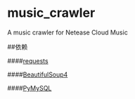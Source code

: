 # music_crawler
A music crawler for Netease Cloud Music

##依赖

####[requests](http://docs.python-requests.org/en/latest/)

####[BeautifulSoup4](http://beautifulsoup.readthedocs.org/zh_CN/latest/)

####[PyMySQL](https://github.com/PyMySQL/PyMySQL)